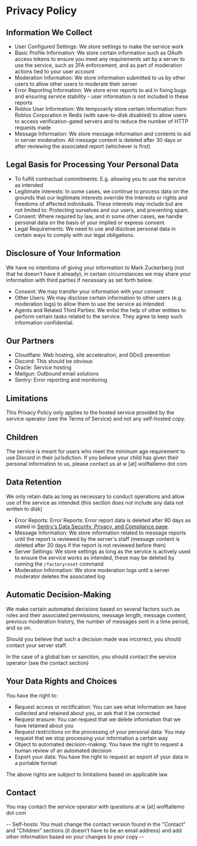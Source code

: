 # Privacy Policy

## Information We Collect
- User Configured Settings: We store settings to make the service work
- Basic Profile Information: We store certain information such as OAuth access tokens to ensure you meet any requirements set by a server to use the service, such as 2FA enforcement, and as part of moderation actions tied to your user account
- Moderation Information: We store information submitted to us by other users to allow other users to moderate their server
- Error Reporting Information: We store error reports to aid in fixing bugs and ensuring service stability - user information is not included in these reports
- Roblox User Information: We temporarily store certain information from Roblox Corporation in Redis (with save-to-disk disabled) to allow users to access verification-gated servers and to reduce the number of HTTP requests made
- Message Information: We store message information and contents to aid in server moderation. All message content is deleted after 30 days or after reviewing the associated report (whichever is first)

## Legal Basis for Processing Your Personal Data
- To fulfill contractual commitments: E.g. allowing you to use the service as intended
- Legitimate interests: In some cases, we continue to process data on the grounds that our legitimate interests override the interests or rights and freedoms of affected individuals. These interests may include but are not limited to: Protecting ourselves and our users, and preventing spam.
- Consent: Where required by law, and in some other cases, we handle personal data on the basis of your implied or express consent.
- Legal Requirements: We need to use and disclose personal data in certain ways to comply with our legal obligations.

## Disclosure of Your Information
We have no intentions of giving your information to Mark Zuckerberg (not that he doesn't have it already), in certain circumstances we may share your information with third parties if necessary as set forth below.
- Consent: We may transfer your information with your consent
- Other Users: We may disclose certain information to other users (e.g. moderation logs) to allow them to use the service as intended
- Agents and Related Third Parties: We enlist the help of other entities to perform certain tasks related to the service. They agree to keep such information confidential.

## Our Partners
- Cloudflare: Web hosting, site acceleration, and DDoS prevention
- Discord: This should be obvious
- Oracle: Service hosting
- Mailgun: Outbound email solutions
- Sentry: Error reporting and monitoring

## Limitations
This Privacy Policy only applies to the hosted service provided by the service operator (see the Terms of Service) and not any self-hosted copy.

## Children
The service is meant for users who meet the minimum age requirement to use Discord in their jurisdiction. If you believe your child has given their personal information to us, please contact us at w [at] wolftallemo dot com

## Data Retention
We only retain data as long as necessary to conduct operations and allow use of the service as intended (this section does not include any data not written to disk)
- Error Reports: Error Reports: Error report data is deleted after 90 days as stated in [Sentry's Data Security, Privacy, and Compliance page](https://sentry.io/security/#data-retention).
- Message Information: We store information related to message reports until the report is reviewed by the server's staff (message content is deleted after 30 days if the report is not reviewed before then)
- Server Settings: We store settings as long as the service is actively used to ensure the service works as intended, these may be deleted by running the `/factoryreset` command
- Moderation Information: We store moderation logs until a server moderator deletes the associated log

## Automatic Decision-Making
We make certain automated decisions based on several factors such as roles and their associated permissions, message length, message content, previous moderation history, the number of messages sent in a time period, and so on.

Should you believe that such a decision made was incorrect, you should contact your server staff.

In the case of a global ban or sanction, you should contact the service operator (see the contact section)

## Your Data Rights and Choices
You have the right to:
- Request access or rectification: You can see what information we have collected and retained about you, or ask that it be corrected
- Request erasure: You can request that we delete information that we have retained about you
- Request restrictions on the processing of your personal data: You may request that we stop processing your information a certain way
- Object to automated decision-making: You have the right to request a human review of an automated decision
- Export your data: You have the right to request an export of your data in a portable format

The above rights are subject to limitations based on applicable law.

## Contact
You may contact the service operator with questions at w [at] wolftallemo dot com

-- Self-hosts: You must change the contact version found in the "Contact" and "Children" sections (it doesn't have to be an email address) and add other information based on your changes to your copy --